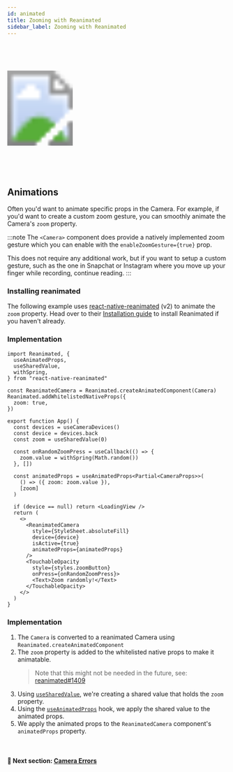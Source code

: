 ```yaml
---
id: animated
title: Zooming with Reanimated
sidebar_label: Zooming with Reanimated
---
```


<div>
  <svg xmlns="http://www.w3.org/2000/svg" width="150" height="300" style={{ float: 'right' }}>
    <image href="https://cuvent.github.io/react-native-vision-camera/img/ultra-wide-demo.gif" height="300" width="150" />
    <image href="https://i.pinimg.com/originals/15/d4/90/15d4903ffd54f3ad76007ffae8722fc5.png" height="300" width="150" />
  </svg>
</div>

## Animations

Often you'd want to animate specific props in the Camera. For example, if you'd want to create a custom zoom gesture, you can smoothly animate the Camera's `zoom` property.

:::note
The `<Camera>` component does provide a natively implemented zoom gesture which you can enable with the `enableZoomGesture={true}` prop.

This does not require any additional work, but if you want to setup a custom gesture, such as the one in Snapchat or Instagram where you move up your finger while recording, continue reading.
:::

### Installing reanimated

The following example uses [react-native-reanimated](https://github.com/software-mansion/react-native-reanimated) (v2) to animate the `zoom` property. Head over to their [Installation guide](https://docs.swmansion.com/react-native-reanimated/docs/installation) to install Reanimated if you haven't already.

### Implementation

```tsx
import Reanimated, {
  useAnimatedProps,
  useSharedValue,
  withSpring,
} from "react-native-reanimated"

const ReanimatedCamera = Reanimated.createAnimatedComponent(Camera)
Reanimated.addWhitelistedNativeProps({
  zoom: true,
})

export function App() {
  const devices = useCameraDevices()
  const device = devices.back
  const zoom = useSharedValue(0)

  const onRandomZoomPress = useCallback(() => {
    zoom.value = withSpring(Math.random())
  }, [])

  const animatedProps = useAnimatedProps<Partial<CameraProps>>(
    () => ({ zoom: zoom.value }),
    [zoom]
  )

  if (device == null) return <LoadingView />
  return (
    <>
      <ReanimatedCamera
        style={StyleSheet.absoluteFill}
        device={device}
        isActive={true}
        animatedProps={animatedProps}
      />
      <TouchableOpacity
        style={styles.zoomButton}
        onPress={onRandomZoomPress}>
        <Text>Zoom randomly!</Text>
      </TouchableOpacity>
    </>
  )
}
```

### Implementation

1. The `Camera` is converted to a reanimated Camera using `Reanimated.createAnimatedComponent`
2. The `zoom` property is added to the whitelisted native props to make it animatable.
    > Note that this might not be needed in the future, see: [reanimated#1409](https://github.com/software-mansion/react-native-reanimated/pull/1409)
3. Using [`useSharedValue`](https://docs.swmansion.com/react-native-reanimated/docs/api/useSharedValue), we're creating a shared value that holds the `zoom` property.
4. Using the [`useAnimatedProps`](https://docs.swmansion.com/react-native-reanimated/docs/api/useAnimatedProps) hook, we apply the shared value to the animated props.
5. We apply the animated props to the `ReanimatedCamera` component's `animatedProps` property.


<br />

#### 🚀 Next section: [Camera Errors](errors)

